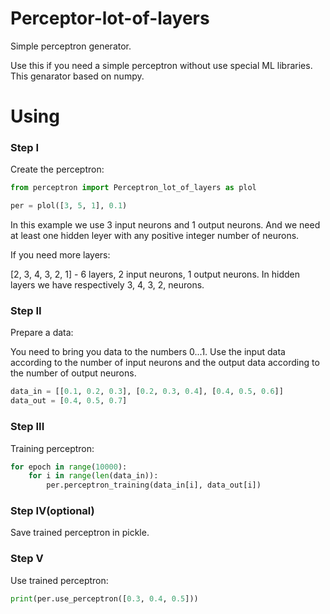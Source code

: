 # Perceptor-lot-of-layers
Simple perceptron generator.

Use this if you need a simple perceptron without use special ML libraries.
This genarator based on numpy.

# Using

### Step I
Create the perceptron:
```python
from perceptron import Perceptron_lot_of_layers as plol

per = plol([3, 5, 1], 0.1)
```
In this example we use 3 input neurons and 1 output neurons. And we need at least one hidden leyer with any positive integer number of neurons.


If you need more layers:


[2, 3, 4, 3, 2, 1] - 6 layers, 2 input neurons, 1 output neurons. In hidden layers we have respectively 3, 4, 3, 2, neurons.

### Step II
Prepare a data:

You need to bring you data to the numbers 0...1. Use the input data according to the number of input neurons and the output data according to the number of output neurons.

```python
data_in = [[0.1, 0.2, 0.3], [0.2, 0.3, 0.4], [0.4, 0.5, 0.6]]
data_out = [0.4, 0.5, 0.7]
```

### Step III
Training perceptron:

```python
for epoch in range(10000):
    for i in range(len(data_in)):
        per.perceptron_training(data_in[i], data_out[i])
```

### Step IV(optional)
Save trained perceptron in pickle.

### Step V
Use trained perceptron:
```python
print(per.use_perceptron([0.3, 0.4, 0.5]))